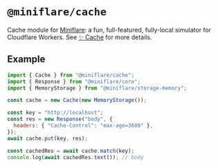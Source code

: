 # `@miniflare/cache`

Cache module for [Miniflare](https://github.com/cloudflare/miniflare): a fun,
full-featured, fully-local simulator for Cloudflare Workers. See
[✨ Cache](https://miniflare.dev/storage/cache) for more details.

## Example

```js
import { Cache } from "@miniflare/cache";
import { Response } from "@miniflare/core";
import { MemoryStorage } from "@miniflare/storage-memory";

const cache = new Cache(new MemoryStorage());

const key = "http://localhost";
const res = new Response("body", {
  headers: { "Cache-Control": "max-age=3600" },
});
await cache.put(key, res);

const cachedRes = await cache.match(key);
console.log(await cachedRes.text()); // body
```
